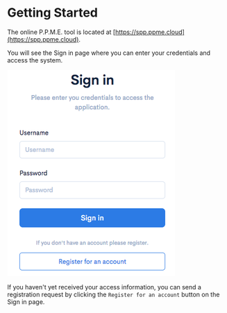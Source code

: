 Getting Started
===============

The online P.P.M.E. tool is located at [https://spp.ppme.cloud](https://spp.ppme.cloud).

You will see the Sign in page where you can enter your credentials and access the system.

![](_static/login-page.png)

If you haven't yet received your access information, you can send a registration request by clicking the `Register for an account` button on the Sign in page.